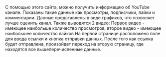 С помощью этого сайта, можно получить информацию об YouTube канале. Показаны такие данные как просмотры, подписчики, лайки и комментарии.
Данные представлены в виде графиков, что позволяет лучше оценить канал. Также выводятся 2 видео: Первое видео - имеющее наибольше количество просмотров, второе видео - имеющее наибольшее количество лайков
На первой странице расположено поле для ввода ссылки и кнопка отправки данных. После того как ссылка будет отправлена, произойдет переход на вторую страницу, где находятся все вышеперечисленные данные.

